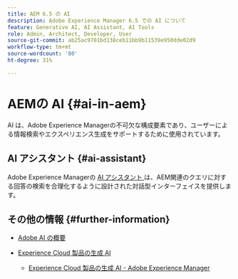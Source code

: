 ```yaml
---
title: AEM 6.5 の AI
description: Adobe Experience Manager 6.5 での AI について
feature: Generative AI, AI Assistant, AI Tools
role: Admin, Architect, Developer, User
source-git-commit: ab25ac9701bd138ceb11bb9b11539e950dde02d9
workflow-type: tm+mt
source-wordcount: '80'
ht-degree: 31%

---
```



# AEMの AI {#ai-in-aem}

AI は、Adobe Experience Managerの不可欠な構成要素であり、ユーザーによる情報検索やエクスペリエンス生成をサポートするために使用されています。

## AI アシスタント {#ai-assistant}

Adobe Experience Managerの [AI アシスタント ](/help/ai-assistant-in-aem.md) は、AEM関連のクエリに対する回答の検索を合理化するように設計された対話型インターフェイスを提供します。

## その他の情報 {#further-information}

* [Adobe AI の概要](https://www.adobe.com/ai/overview.html?lang=ja)

* [Experience Cloud 製品の生成 AI](https://experienceleague.adobe.com/ja/docs/core-services/interface/features/generative-ai)

   * [Experience Cloud 製品の生成 AI - Adobe Experience Manager](https://experienceleague.adobe.com/ja/docs/core-services/interface/features/generative-ai#aem)